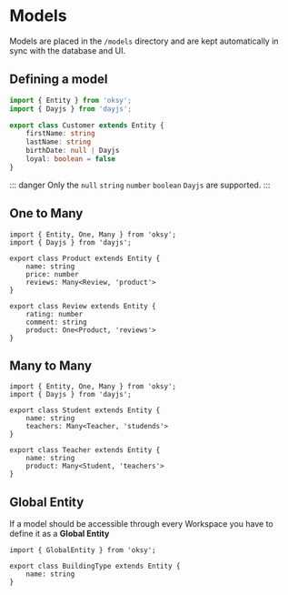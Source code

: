 # Models

Models are placed in the `/models` directory and are kept automatically in sync with the database and UI.

## Defining a model

```ts
import { Entity } from 'oksy';
import { Dayjs } from 'dayjs';

export class Customer extends Entity {
    firstName: string
    lastName: string
    birthDate: null | Dayjs
    loyal: boolean = false
}
```

::: danger
Only the `null` `string` `number` `boolean` `Dayjs` are supported.
:::

## One to Many
```ts{7,13}
import { Entity, One, Many } from 'oksy';
import { Dayjs } from 'dayjs';

export class Product extends Entity {
    name: string
    price: number
    reviews: Many<Review, 'product'>
}

export class Review extends Entity {
    rating: number
    comment: string
    product: One<Product, 'reviews'>
}
```

## Many to Many
```ts{6,11}
import { Entity, One, Many } from 'oksy';
import { Dayjs } from 'dayjs';

export class Student extends Entity {
    name: string
    teachers: Many<Teacher, 'studends'>
}

export class Teacher extends Entity {
    name: string
    product: Many<Student, 'teachers'>
}
```

## Global Entity

If a model should be accessible through every Workspace you have to define it as a **Global Entity**

```ts{7,13}
import { GlobalEntity } from 'oksy';

export class BuildingType extends Entity {
    name: string
}
```